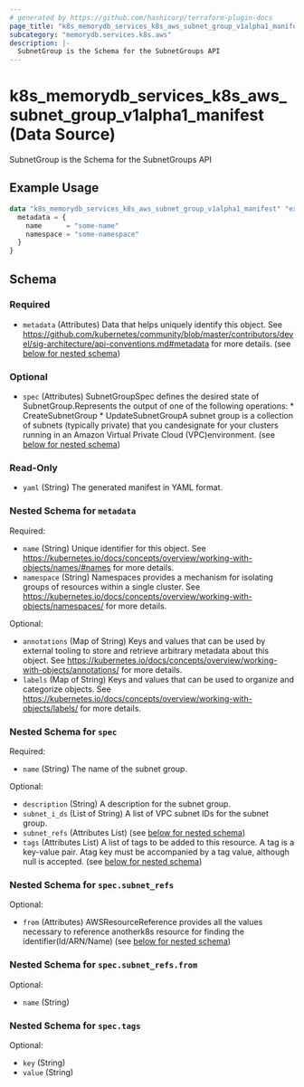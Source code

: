 ```yaml
---
# generated by https://github.com/hashicorp/terraform-plugin-docs
page_title: "k8s_memorydb_services_k8s_aws_subnet_group_v1alpha1_manifest Data Source - terraform-provider-k8s"
subcategory: "memorydb.services.k8s.aws"
description: |-
  SubnetGroup is the Schema for the SubnetGroups API
---
```


# k8s_memorydb_services_k8s_aws_subnet_group_v1alpha1_manifest (Data Source)

SubnetGroup is the Schema for the SubnetGroups API

## Example Usage

```terraform
data "k8s_memorydb_services_k8s_aws_subnet_group_v1alpha1_manifest" "example" {
  metadata = {
    name      = "some-name"
    namespace = "some-namespace"
  }
}
```

<!-- schema generated by tfplugindocs -->
## Schema

### Required

- `metadata` (Attributes) Data that helps uniquely identify this object. See https://github.com/kubernetes/community/blob/master/contributors/devel/sig-architecture/api-conventions.md#metadata for more details. (see [below for nested schema](#nestedatt--metadata))

### Optional

- `spec` (Attributes) SubnetGroupSpec defines the desired state of SubnetGroup.Represents the output of one of the following operations:   * CreateSubnetGroup   * UpdateSubnetGroupA subnet group is a collection of subnets (typically private) that you candesignate for your clusters running in an Amazon Virtual Private Cloud (VPC)environment. (see [below for nested schema](#nestedatt--spec))

### Read-Only

- `yaml` (String) The generated manifest in YAML format.

<a id="nestedatt--metadata"></a>
### Nested Schema for `metadata`

Required:

- `name` (String) Unique identifier for this object. See https://kubernetes.io/docs/concepts/overview/working-with-objects/names/#names for more details.
- `namespace` (String) Namespaces provides a mechanism for isolating groups of resources within a single cluster. See https://kubernetes.io/docs/concepts/overview/working-with-objects/namespaces/ for more details.

Optional:

- `annotations` (Map of String) Keys and values that can be used by external tooling to store and retrieve arbitrary metadata about this object. See https://kubernetes.io/docs/concepts/overview/working-with-objects/annotations/ for more details.
- `labels` (Map of String) Keys and values that can be used to organize and categorize objects. See https://kubernetes.io/docs/concepts/overview/working-with-objects/labels/ for more details.


<a id="nestedatt--spec"></a>
### Nested Schema for `spec`

Required:

- `name` (String) The name of the subnet group.

Optional:

- `description` (String) A description for the subnet group.
- `subnet_i_ds` (List of String) A list of VPC subnet IDs for the subnet group.
- `subnet_refs` (Attributes List) (see [below for nested schema](#nestedatt--spec--subnet_refs))
- `tags` (Attributes List) A list of tags to be added to this resource. A tag is a key-value pair. Atag key must be accompanied by a tag value, although null is accepted. (see [below for nested schema](#nestedatt--spec--tags))

<a id="nestedatt--spec--subnet_refs"></a>
### Nested Schema for `spec.subnet_refs`

Optional:

- `from` (Attributes) AWSResourceReference provides all the values necessary to reference anotherk8s resource for finding the identifier(Id/ARN/Name) (see [below for nested schema](#nestedatt--spec--subnet_refs--from))

<a id="nestedatt--spec--subnet_refs--from"></a>
### Nested Schema for `spec.subnet_refs.from`

Optional:

- `name` (String)



<a id="nestedatt--spec--tags"></a>
### Nested Schema for `spec.tags`

Optional:

- `key` (String)
- `value` (String)
